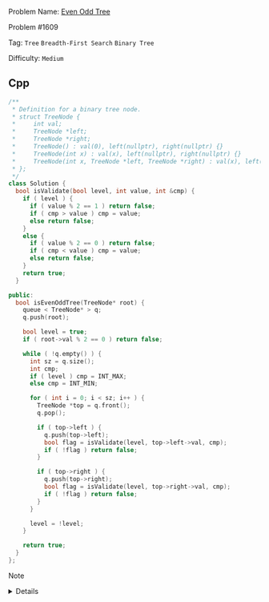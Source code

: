 Problem Name: [Even Odd Tree](https://leetcode.com/problems/even-odd-tree/description/)

Problem #1609

Tag: `Tree` `Breadth-First Search` `Binary Tree`

Difficulty: `Medium`

## Cpp

```cpp
/**
 * Definition for a binary tree node.
 * struct TreeNode {
 *     int val;
 *     TreeNode *left;
 *     TreeNode *right;
 *     TreeNode() : val(0), left(nullptr), right(nullptr) {}
 *     TreeNode(int x) : val(x), left(nullptr), right(nullptr) {}
 *     TreeNode(int x, TreeNode *left, TreeNode *right) : val(x), left(left), right(right) {}
 * };
 */
class Solution {
  bool isValidate(bool level, int value, int &cmp) {
    if ( level ) {
      if ( value % 2 == 1 ) return false;
      if ( cmp > value ) cmp = value;
      else return false;
    }
    else {
      if ( value % 2 == 0 ) return false;
      if ( cmp < value ) cmp = value;
      else return false;
    }
    return true;
  }

public:
  bool isEvenOddTree(TreeNode* root) {
    queue < TreeNode* > q;
    q.push(root);

    bool level = true;
    if ( root->val % 2 == 0 ) return false;

    while ( !q.empty() ) {
      int sz = q.size();
      int cmp;
      if ( level ) cmp = INT_MAX;
      else cmp = INT_MIN;

      for ( int i = 0; i < sz; i++ ) {
        TreeNode *top = q.front();
        q.pop();

        if ( top->left ) {
          q.push(top->left);
          bool flag = isValidate(level, top->left->val, cmp);
          if ( !flag ) return false;
        }

        if ( top->right ) {
          q.push(top->right);
          bool flag = isValidate(level, top->right->val, cmp);
          if ( !flag ) return false;
        }
      }

      level = !level;
    }

    return true;
  }
};
```

> [!NOTE]
>
> <details>
>   <li>Use Breadth-First Search</li>
>   <li>Maintain as per question, otherwise return <code>false</code></li>
> </details>
